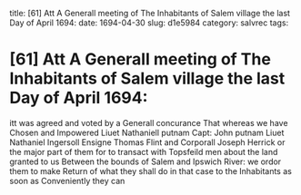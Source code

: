 title: [61] Att A Generall meeting of The Inhabitants of Salem village the last Day of April 1694:
date: 1694-04-30
slug: d1e5984
category: salvrec
tags: 


<div markdown class="doc" id="d1e5984">


# [61] Att A Generall meeting of The Inhabitants of Salem village the last Day of April 1694: 

itt was agreed and voted by a Generall concurance That whereas we have Chosen and Impowered Liuet Nathaniell putnam Capt: John putnam Liuet Nathaniel Ingersoll Ensigne Thomas Flint and Corporall Joseph Herrick or the major part of them for to transact with Topsfeild men about the land granted to us Between the bounds of Salem and Ipswich River: we ordor them to make Return of what they shall do in that case to the Inhabitants as soon as Conveniently they can
</div>